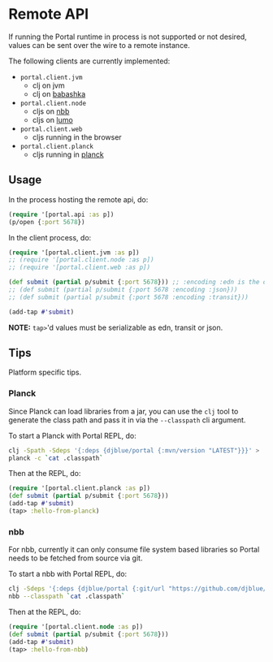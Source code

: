 # Remote API

If running the Portal runtime in process is not supported or not desired, values
can be sent over the wire to a remote instance.

The following clients are currently implemented:

- `portal.client.jvm`
  - clj on jvm
  - clj on [babashka](https://babashka.org/)
- `portal.client.node`
  - cljs on [nbb](https://github.com/babashka/nbb)
  - cljs on [lumo](https://github.com/anmonteiro/lumo)
- `portal.client.web`
  - cljs running in the browser
- `portal.client.planck`
  - cljs running in [planck](https://planck-repl.org/)

## Usage

In the process hosting the remote api, do:

``` clojure
(require '[portal.api :as p])
(p/open {:port 5678})
```

In the client process, do:

``` clojure
(require '[portal.client.jvm :as p])
;; (require '[portal.client.node :as p])
;; (require '[portal.client.web :as p])

(def submit (partial p/submit {:port 5678})) ;; :encoding :edn is the default
;; (def submit (partial p/submit {:port 5678 :encoding :json}))
;; (def submit (partial p/submit {:port 5678 :encoding :transit}))

(add-tap #'submit)
```

**NOTE:** `tap>`'d values must be serializable as edn, transit or json.

## Tips

Platform specific tips.

### Planck

Since Planck can load libraries from a jar, you can use the `clj` tool to
generate the class path and pass it in via the `--classpath` cli argument.

To start a Planck with Portal REPL, do:

```bash
clj -Spath -Sdeps '{:deps {djblue/portal {:mvn/version "LATEST"}}}' > .classpath
planck -c `cat .classpath`
```

Then at the REPL, do:

```clojure
(require '[portal.client.planck :as p])
(def submit (partial p/submit {:port 5678}))
(add-tap #'submit)
(tap> :hello-from-planck)
```

### nbb

For nbb, currently it can only consume file system based libraries so Portal
needs to be fetched from source via git.

To start a nbb with Portal REPL, do:

```bash
clj -Sdeps '{:deps {djblue/portal {:git/url "https://github.com/djblue/portal" :git/sha "1009dd87a8975eca0d3724cd8bf957ac94712b6a"}}}' -Spath > .classpath
nbb --classpath `cat .classpath`
```

Then at the REPL, do:

```clojure
(require '[portal.client.node :as p])
(def submit (partial p/submit {:port 5678}))
(add-tap #'submit)
(tap> :hello-from-nbb)
```
